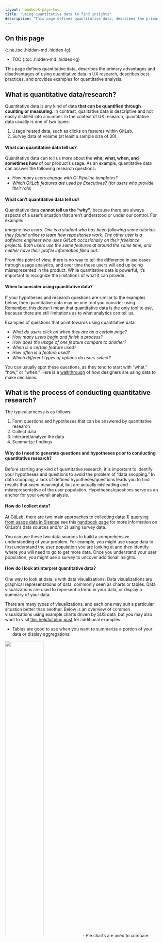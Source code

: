 ```yaml
---
layout: handbook-page-toc
title: "Using quantitative data to find insights"
description: "This page defines quantitative data, describes the primary advantages and disadvantages of using quantitative data in UX research, describes best practices, and provides examples for quantitative analysis."
---
```


## On this page
{:.no_toc .hidden-md .hidden-lg}

- TOC
{:toc .hidden-md .hidden-lg}

This page defines quantitative data, describes the primary advantages and disadvantages of using quantitative data in UX research, describes best practices, and provides examples for quantitative analysis.

## What is quantitative data/research? 
Quantitative data is any kind of data **that can be quantified through counting or measuring**. In contrast, qualitative data is descriptive and not easily distilled into a number. In the context of UX research, quantitative data usually is one of two types: 

 1. Usage related data, such as clicks on features within GitLab. 
 2. Survey data of volume (at least a sample size of 30). 

#### What can quantitative data tell us? 
Quantitative data can tell us more about the **who, what, when, and sometimes how** of our 
product’s usage. As an example, quantitative data can answer the following research questions:

- _How many users engage with CI Pipeline templates?_
- _Which GitLab features are used by Executives? (for users who provide their role)_

#### What can’t quantitative data tell us?  
Quantitative data **cannot tell us the “why”**, because there are always aspects of a user’s situation that aren’t understood or under our control. For example:

_Imagine two users. One is a student who has been following some tutorials they found online to learn how repositories work. The other user is a software engineer who uses GitLab occasionally on their freelance projects. Both users use the same features at around the same time, and neither have their profile information filled out._

From this point of view, there is no way to tell the difference in use cases through usage analytics, and over time these users will end up being misrepresented in the product. While quantitative data is powerful, it’s important to recognize the limitations of what it can provide. 

#### When to consider using quantitative data? 
If your hypotheses and research questions are similar to the examples below, then quantitative data may be one tool you consider using. Remember, this doesn’t mean that quantitative data is the only tool to use, because there are still limitations as to what analytics can tell us.

Examples of questions that point towards using quantitative data:
- _What do users click on when they are on a certain page?_
- _How many users begin and finish a process?_
- _How does the usage of one feature compare to another?_
- _When is a certain feature used?_
- _How often is a feature used?_
- _Which different types of options do users select?_ 

You can usually spot these questions, as they tend to start with “what,” “how," or “when.” Here is a [walkthrough](/handbook/engineering/ux/ux-resources/designers-guide-to-data/#using-data-for-design-decisions-at-gitlab) of how designers are using data to make decisions.

## What is the process of conducting quantitative research?
The typical process is as follows:
1. Form questions and hypotheses that can be answered by quantitative research
2. Collect data 
3. Interpret/analyze the data
4. Summarize findings

#### Why do I need to generate questions and hypotheses prior to conducting quantitative research? 
Before starting any kind of quantitative research, it is important to identify your hypotheses and questions to avoid the problem of “data snooping.” In data snooping, a lack of defined hypotheses/questions leads you to find results that _seem_ meaningful, but are actually misleading and misrepresentative of the user population. Hypotheses/questions serve as an anchor for your overall analysis.

#### How do I collect data?
At GitLab, there are two main approaches to collecting data: 1) [querying from usage data in Sisense](/handbook/business-technology/data-team/platform/sisensecdt/) see this [handbook page](/handbook/engineering/ux/ux-resources/designers-guide-to-data/#how-is-data-being-captured) for more information on GitLab's data sources and/or 2) using survey data.

You can use these two data sources to build a comprehensive understanding of your problem. For example, you might use usage data to first understand the user population you are looking at and then identify where you will need to go to get more data. Once you understand your user population, you might use a survey to uncover additional insights.

#### How do I look at/interpret quantitative data? 
One way to look at data is with data visualizations. Data visualizations are graphical representations of data, commonly seen as charts or tables. Data visualizations are used to represent a trend in your data, or display a summary of your data. 

There are many types of visualizations, and each one may suit a particular situation better than another. Below is an overview of common visualizations using example charts driven by SUS data, but you may also want to visit [this helpful blog post](https://monkeylearn.com/blog/data-visualization-types/) for additional examples.

- Tables are good to use when you want to summarize a portion of your data or display aggregations. 
<img src="/handbook/engineering/ux/ux-research-training/quantitative-data/table.png"  style="height:50%; width:50%; class='center'" >
- Pie charts are used to compare data in different categories.  
<img src="/handbook/engineering/ux/ux-research-training/quantitative-data/pie.png"  style="height:50%; width:50%; class='center'" >
- Bar charts are used to compare data across distinct categories, like fiscal quarters. 
<img src="/handbook/engineering/ux/ux-research-training/quantitative-data/bar.png"  style="height:50%; width:50%; class='center'" >
- Line charts can be used to see trends. Time series are a type of line chart where the x-axis is always time.
<img src="/handbook/engineering/ux/ux-research-training/quantitative-data/line.png"  style="height:50%; width:50%; class='center'" >
- Scatter plots are used when comparing two numeric variables. These charts can have some of the most flexibility, but that also comes with the risk of creating overly complex visualizations.
<img src="/handbook/engineering/ux/ux-research-training/quantitative-data/scatter.png"  style="height:50%; width:50%; class='center'" >

#### What should you avoid when creating visualizations?
There are dozens of ways to [lie with visualizations](https://handsondataviz.org/how-to-lie-with-charts.html#exaggerate-change-in-charts), even by accident. Some tips when creating your visualizations:
- Visualizations should be quick and easy to interpret. The visualization should not result in more questions than answers.
- Each of your axes should be understandable and practical:
    - Always start your axis at 0.
    - Do not skip or remove large sections of your data by limiting the axis.
    - Do not use double Y axes unless absolutely necessary.
    - If you are comparing two graphs, ensure the axes are on the same scale and range.
- For chronological studies, always put time on the X axis.
- Keep it simple. Titles should be clear and concise, and there should be enough context for a team member unfamiliar with the topic to understand the message.
- State the limitations, including the date the data was pulled, and where it was pulled from. Use subtitles for references when needed.
- Consider your audience’s familiarity with the data set. A simple and informative graph can often have more impact on your audience than a “flashy” graph with multiple groupings and axes.
 

#### Summarizing quantitative data
This section covers how to read visualizations, look for trends, and turn the results into insights. Start by looking for any kind of patterns. Some examples are: 
- Cyclic patterns based on time 
- Similarities or differences when comparing across one category or more 
- Data that is consistently increasing or decreasing. 
- Two variables that are correlated with each other. The correlation could look like:
    - As one metric goes up/down, another metric cosistently goes up/down with it.
    - As one metric goes up/down, another metric consistently does the opposite.

Once you have identified patterns, summarize those patterns as best you can while considering your original hypotheses/questions. 

##### An example of quantitative data summary
The following is an example of using quantitative data to investigate [Actionable Insights (AI)](/handbook/engineering/ux/ux-research-training/research-insights/#actionable-insights). The research question was, “What are the potential factors in whether an (AI) issue is successfully completed or not?” First, the researcher pulled usage data in Sisense related to GitLab issues with the Actionable Insight label. Then, they created these charts: 
![sharesettings](/handbook/engineering/ux/ux-research-training/quantitative-data/ai.png)

Based on these charts, it is evident that there is a huge decline in issues closed after 7 months. So the finding were presented as, “If Actionable Insight issues are not addressed within 7 months of creation, they are likely to be left open.”

[Additional examples of Product Designers using data for decisions](/handbook/engineering/ux/ux-resources/designers-guide-to-data/#how-is-data-being-captured)

#### State the limitations of your data 
When sharing your research, state what you believe are the limitations that may have impacted your results. For example, if your data:
- Is missing a collection of users
- Includes usage from only the last 3 months
- Has concerns about its accuracy 
- Does not directly measure your research topic

Be sure to include a description of the limitations in your summary. This information is just as relevant to the research as the metrics, and it provides context to the data. In some cases, you may decide it is not worth presenting the data, because of multiple problems.

## Best Practices

#### Using quantitative data to track the success of a feature 
Tracking key metrics that are formed through analytics can help you understand how a feature is performing in production over time. 

Consider adding analytics to features as they are developed and improved. This will enable you to track how successful the design or new feature was. 

#### Using quantitative data alone 
There are some instances where you can use quantitative data alone. Some examples are: 
- Are users finding a new feature? 
- Which pages are visited the most? 
- Which browser types do users use to access our application?  
- Are more users accessing a page now compared to last quarter?

While the examples above can be answered solely with quantitative data, pairing with qualitative data will provide you with a more complete analysis. That's because qualitative data helps you to understand the "why" behind what's happening. 

#### The perfect combination: quantitative and qualitative data together
Some of the most useful research designs come from mixed methods. Both quantitative and qualitative methods have their limitations, but you can use them together to answer complex questions and provide a more complete story. **By combining methods, you are able to answer both the "why" and the "how" or "what" of the problem.**

Example 1: _Understand how users interact with a specific page._
1. Use analytics to find out how many users visited a specific page and which features they used on that page. Focus on general characteristics of those users (account age, stages they visit, and so on). 
2. Launch qualitative research that includes personas with any chance of overlapping with your page/feature. Be sure to expand your sample to more than just your analytics, remembering that our analytics aren't always comprehensive (for example, we have limited data on Self Managed users). Use subject matter knowledge to see the possible gaps in your data, making sure to advocate for the hidden use cases.
3. Use interviews or walkthroughs to understand user motivations.
4. Incorporate your enhanced understanding in the proposed solution.

Example 2: _Finding areas for improvement of a new feature for future iterations._ 
1. Monitor usage analytics with the [feature flag](https://docs.gitlab.com/ee/development/feature_flags/) after launching the new feature. Examine things like time on page and how many users interacted with other features during the workflow.
2. Understand high-level goals by interviewing users with personas that have any chance of interacting with the new feature, as well as any persona identified in the usage data. 
3. Pair usage analytics and the interview insights to visualize workflows that interact with other features. 
4. Include priorities based on user input and time-on-page trends. 
5. Use those insights to help map future iterations in the roadmap.

#### What do you do when you don’t have enough quantitative data?
There are many common scenarios where you might not have enough data. For example:  
- A new metric was implemented, but you only have a month's worth of data.
- Data is only reported from SaaS users and not self-managed.
- There was an error/bug in data scrubbing, and you are missing a period of time. 

There are a couple of different ways you might address this.
**(1) Expand research by supplementing your quantitative data with qualitative research.** For example: 
1. During a quantitative investigation of a navigation element, you see an incredibly small number of users who consistently click on a different element than other users. 
2. After more investigation, you connect several character demographics and possible user personas to this user group. However, this research is unable to answer the question of _why_ those users behave the way they do. 
3. To attempt to answer this, you launch user interviews using the personas you found. After summarizing the interviews, you see that the users had a small set of overlapping use cases due to their shared industry, which leads to a newly identified JTBD for those personas.

**(2) Continue forward with the current product roadmap while summarizing your insights and the possible shortcomings.** For example:
- During problem validation, you find some data that points in the opposite direction of your hypothesis and assumptions and may contradict parts of your product roadmap. However, the data has a low sample size and perhaps leaves out some context in the workflow. 
- When writing the results, speak to the facts of the data and your possible assumptions or biases. Explain how the data does point to one direction, but there is not enough evidence to suggest changing the roadmap. 
- Additionally, determine whether the insights are worth preserving and investigating more if an opportunity arises.

**It is NOT recommended to fill your analysis with data from another project.** This can create problems due to sample sizes from different populations making the data look different than reality.
